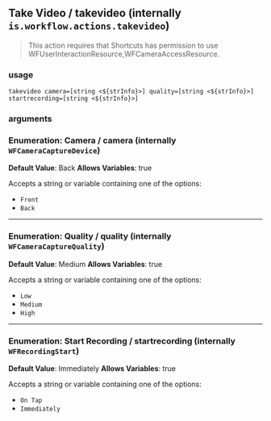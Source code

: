 
## Take Video / takevideo (internally `is.workflow.actions.takevideo`)


> This action requires that Shortcuts has permission to use WFUserInteractionResource,WFCameraAccessResource.

### usage
`takevideo camera=[string <${strInfo}>] quality=[string <${strInfo}>] startrecording=[string <${strInfo}>]`

### arguments
### Enumeration: Camera / camera (internally `WFCameraCaptureDevice`)
**Default Value**: Back
**Allows Variables**: true


Accepts a string 
or variable
containing one of the options:

- `Front`
- `Back`

---

### Enumeration: Quality / quality (internally `WFCameraCaptureQuality`)
**Default Value**: Medium
**Allows Variables**: true


Accepts a string 
or variable
containing one of the options:

- `Low`
- `Medium`
- `High`

---

### Enumeration: Start Recording / startrecording (internally `WFRecordingStart`)
**Default Value**: Immediately
**Allows Variables**: true


Accepts a string 
or variable
containing one of the options:

- `On Tap`
- `Immediately`
